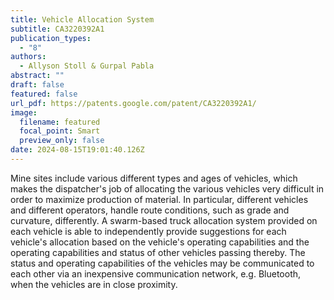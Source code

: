 ```yaml
---
title: Vehicle Allocation System
subtitle: CA3220392A1
publication_types:
  - "8"
authors:
  - Allyson Stoll & Gurpal Pabla
abstract: ""
draft: false
featured: false
url_pdf: https://patents.google.com/patent/CA3220392A1/
image:
  filename: featured
  focal_point: Smart
  preview_only: false
date: 2024-08-15T19:01:40.126Z
---
```

Mine sites include various different types and ages of vehicles, which makes the dispatcher's job of allocating the various vehicles very difficult in order to maximize production of material. In particular, different vehicles and different operators, handle route conditions, such as grade and curvature, differently. A swarm-based truck allocation system provided on each vehicle is able to independently provide suggestions for each vehicle's allocation based on the vehicle's operating capabilities and the operating capabilities and status of other vehicles passing thereby. The status and operating capabilities of the vehicles may be communicated to each other via an inexpensive communication network, e.g. Bluetooth, when the vehicles are in close proximity.
